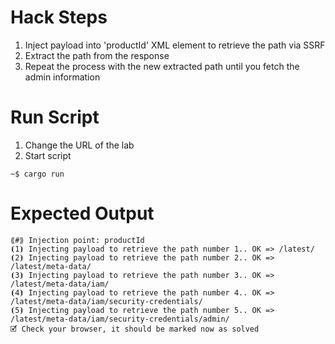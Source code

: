 # Hack Steps

1. Inject payload into 'productId' XML element to retrieve the path via SSRF
2. Extract the path from the response
3. Repeat the process with the new extracted path until you fetch the admin information

# Run Script

1. Change the URL of the lab
2. Start script

```
~$ cargo run
```

# Expected Output

```
⟪#⟫ Injection point: productId
⦗1⦘ Injecting payload to retrieve the path number 1.. OK => /latest/
⦗2⦘ Injecting payload to retrieve the path number 2.. OK => /latest/meta-data/
⦗3⦘ Injecting payload to retrieve the path number 3.. OK => /latest/meta-data/iam/
⦗4⦘ Injecting payload to retrieve the path number 4.. OK => /latest/meta-data/iam/security-credentials/
⦗5⦘ Injecting payload to retrieve the path number 5.. OK => /latest/meta-data/iam/security-credentials/admin/
🗹 Check your browser, it should be marked now as solved
```
